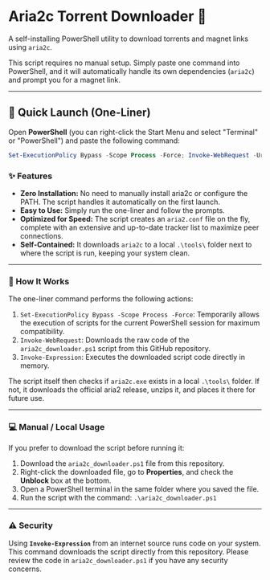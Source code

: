 # Aria2c Torrent Downloader 🚀

A self-installing PowerShell utility to download torrents and magnet links using `aria2c`.

This script requires no manual setup. Simply paste one command into PowerShell, and it will automatically handle its own dependencies (`aria2c`) and prompt you for a magnet link.

---

## 🚀 Quick Launch (One-Liner)

Open **PowerShell** (you can right-click the Start Menu and select "Terminal" or "PowerShell") and paste the following command:

```powershell
Set-ExecutionPolicy Bypass -Scope Process -Force; Invoke-WebRequest -Uri https://raw.githubusercontent.com/maheh4125/torrent-downloader/main/aria2c_downloader.ps1 -UseBasicParsing | Invoke-Expression
```

### ✨ Features

* **Zero Installation:** No need to manually install aria2c or configure the PATH. The script handles it automatically on the first launch.
* **Easy to Use:** Simply run the one-liner and follow the prompts.
* **Optimized for Speed:** The script creates an `aria2.conf` file on the fly, complete with an extensive and up-to-date tracker list to maximize peer connections.
* **Self-Contained:** It downloads `aria2c` to a local `.\tools\` folder next to where the script is run, keeping your system clean.

---

### 🚀 How It Works

The one-liner command performs the following actions:

1.  `Set-ExecutionPolicy Bypass -Scope Process -Force`: Temporarily allows the execution of scripts for the current PowerShell session for maximum compatibility.
2.  `Invoke-WebRequest`: Downloads the raw code of the `aria2c_downloader.ps1` script from this GitHub repository.
3.  `Invoke-Expression`: Executes the downloaded script code directly in memory.

The script itself then checks if `aria2c.exe` exists in a local `.\tools\` folder. If not, it downloads the official aria2 release, unzips it, and places it there for future use.

---

### 💻 Manual / Local Usage

If you prefer to download the script before running it:

1.  Download the `aria2c_downloader.ps1` file from this repository.
2.  Right-click the downloaded file, go to **Properties**, and check the **Unblock** box at the bottom.
3.  Open a PowerShell terminal in the same folder where you saved the file.
4.  Run the script with the command: `.\aria2c_downloader.ps1`

---

### ⚠️ Security

Using **`Invoke-Expression`** from an internet source runs code on your system. This command downloads the script directly from this repository. Please review the code in `aria2c_downloader.ps1` if you have any security concerns.
